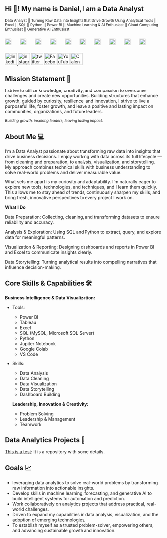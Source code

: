 <h2 align="left">Hi 👋! My name is Daniel, I am a Data Analyst</h2>

<small>Data Analyst || Turning Raw Data into Insights that Drive Growth Using Analytical Tools || Excel || SQL || Python || Power BI || Machine Learning & AI Enthusiast || Cloud Computing Enthusiast || Generative AI Enthusiast</small>



###

<div align="left">
  <img src="https://cdn.jsdelivr.net/gh/devicons/devicon/icons/python/python-original.svg" height="20" alt="python logo"  />
  <img width="20" />
  <img src="https://cdn.jsdelivr.net/gh/devicons/devicon/icons/microsoftsqlserver/microsoftsqlserver-plain.svg" height="20" alt="microsoftsqlserver logo"  />
  <img width="20" />
  <img src="https://cdn.jsdelivr.net/gh/devicons/devicon/icons/mysql/mysql-original.svg" height="20" alt="mysql logo"  />
  <img width="20" />
<!-- Power BI -->
  <img src="https://upload.wikimedia.org/wikipedia/commons/c/cf/New_Power_BI_Logo.svg" height="20" alt="Power BI logo" />
    <img width="20" />
  <img src="https://cdn.jsdelivr.net/gh/devicons/devicon/icons/vscode/vscode-original.svg" height="20" alt="VS Code logo" /> 
    <img width="20" />
  <!-- Excel -->
<img src="https://upload.wikimedia.org/wikipedia/commons/7/73/Microsoft_Excel_2013-2019_logo.svg" height="20" alt="Excel logo" />
<img width="20" />
<!-- Jupyter Notebook -->
<img src="https://upload.wikimedia.org/wikipedia/commons/3/38/Jupyter_logo.svg" height="20" alt="Jupyter Notebook logo" />
<img width="20" />
  <!-- Google Colab -->
<img src="https://colab.research.google.com/img/colab_favicon_256px.png" height="20" alt="Google Colab logo" />
<img width="20" />
  <!-- Tableau -->
<img src="https://cdn.worldvectorlogo.com/logos/tableau-software.svg" height="20" alt="Tableau logo" />
<img width="20" />
<img src="https://www.pngkey.com/png/detail/265-2659706_integrate-quickbooks-online-quickbooks-logo-transparent.png" height="20" alt="QuickBooks logo" />
<img width="20" />



</div>


###

<div align="left">
  <a href="https://www.linkedin.com/in/daddyselby/" target="_blank">
    <img src="https://img.shields.io/static/v1?message=Connect&logo=linkedin&label=LinkedIn&color=d6ce93&logoColor=white&labelColor=0077B5&style=flat" height="38" alt="linkedin logo"  />
  </a>
  <img src="https://img.shields.io/static/v1?message=Connect&logo=instagram&label=Instagram&color=d6ce93&logoColor=white&labelColor=fb6f92&style=flat" height="38" alt="instagram logo"  />
  <img src="https://img.shields.io/static/v1?message=Tweet&logo=twitter&label=Twitter&color=d6ce93&logoColor=white&labelColor=1DA1F2&style=flat" height="38" alt="twitter logo"  />
  <!-- Facebook -->
<img src="https://img.shields.io/static/v1?message=Connect&logo=facebook&label=Facebook&color=d6ce93&logoColor=white&labelColor=1877F2&style=flat" height="38" alt="Facebook logo" />

<!-- YouTube -->
<img src="https://img.shields.io/static/v1?message=Subscribe&logo=youtube&label=YouTube&color=d6ce93&logoColor=white&labelColor=FF0000&style=flat" height="38" alt="YouTube logo" />

<!-- Calendly -->
<a href="https://calendly.com/daddyselby" target="_blank">
  <img src="https://img.shields.io/static/v1?message=Schedule&logo=calendly&label=Calendly&color=d6ce93&logoColor=white&labelColor=00a2ff&style=flat" height="38" alt="Calendly logo" />
</a>

 </div>

### 

## Mission Statement 🎯 

I strive to utilize knowledge, creativity, and compassion to overcome challenges and create new opportunities. 
Building structures that enhance growth, guided by curiosity, resilience, and innovation, I strive to live a purposeful life, foster growth, and leave a positive and lasting impact on communities, organizations, and future leaders.

<sub>*Building growth, inspiring leaders, leaving lasting impact.*</sub>

 
###

## About Me :computer:

I’m a Data Analyst passionate about transforming raw data into insights that drive business decisions. I enjoy working with data across its full lifecycle — from cleaning and preparation, to analysis, visualization, and storytelling. My approach combines technical skills with business understanding to solve real-world problems and deliver measurable value.

What sets me apart is my curiosity and adaptability. I’m naturally eager to explore new tools, technologies, and techniques, and I learn them quickly. This allows me to stay ahead of trends, continuously sharpen my skills, and bring fresh, innovative perspectives to every project I work on.

**What I Do**

Data Preparation: Collecting, cleaning, and transforming datasets to ensure reliability and accuracy.

Analysis & Exploration: Using SQL and Python to extract, query, and explore data for meaningful patterns.

Visualization & Reporting: Designing dashboards and reports in Power BI and Excel to communicate insights clearly.

Data Storytelling: Turning analytical results into compelling narratives that influence decision-making.


## Core Skills & Capabilities :hammer_and_wrench: 

**Business Intelligence & Data Visualization:**
- Tools:
  - Power BI
  - Tableau
  - Excel
  - SQL (MySQL, Microsoft SQL Server)
  - Python
  - Jupiter Notebook
  - Google Colab
  - VS Code
- Skills:
  - Data Analysis
  - Data Cleaning
  - Data Visualization
  - Data Storytelling
  - Dashboard Building
  


  **Leadership, Innovation & Creativity:**
  - Problem Solving
  - Leadership & Management
  - Teamwork


## Data Analytics Projects :notebook:
[This is a test](https://github.com/DanielSelby/test): It is a repository with some details.




## Goals  📈
* leveraging data analytics to solve real-world problems by transforming raw information into actionable insights.
* Develop skills in machine learning, forecasting, and generative AI to build intelligent systems for automation and prediction.
* Work collaboratively on analytics projects that address practical, real-world challenges.
* Driven to expand my capabilities in data analysis, visualization, and the adoption of emerging technologies.
* To establish myself as a trusted problem-solver, empowering others, and advancing sustainable growth and innovation.
